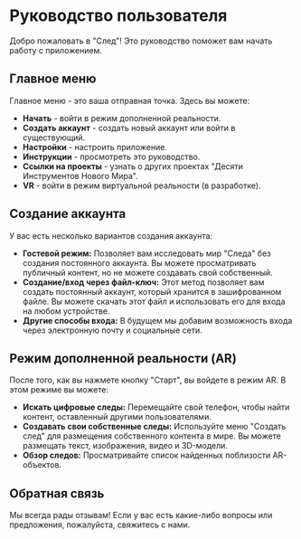 # Руководство пользователя

Добро пожаловать в "След"! Это руководство поможет вам начать работу с приложением.

## Главное меню

Главное меню - это ваша отправная точка. Здесь вы можете:

*   **Начать** - войти в режим дополненной реальности.
*   **Создать аккаунт** - создать новый аккаунт или войти в существующий.
*   **Настройки** - настроить приложение.
*   **Инструкции** - просмотреть это руководство.
*   **Ссылки на проекты** - узнать о других проектах "Десяти Инструментов Нового Мира".
*   **VR** - войти в режим виртуальной реальности (в разработке).

## Создание аккаунта

У вас есть несколько вариантов создания аккаунта:

*   **Гостевой режим:** Позволяет вам исследовать мир "Следа" без создания постоянного аккаунта. Вы можете просматривать публичный контент, но не можете создавать свой собственный.
*   **Создание/вход через файл-ключ:** Этот метод позволяет вам создать постоянный аккаунт, который хранится в зашифрованном файле. Вы можете скачать этот файл и использовать его для входа на любом устройстве.
*   **Другие способы входа:** В будущем мы добавим возможность входа через электронную почту и социальные сети.

## Режим дополненной реальности (AR)

После того, как вы нажмете кнопку "Старт", вы войдете в режим AR. В этом режиме вы можете:

*   **Искать цифровые следы:** Перемещайте свой телефон, чтобы найти контент, оставленный другими пользователями.
*   **Создавать свои собственные следы:** Используйте меню "Создать след" для размещения собственного контента в мире. Вы можете размещать текст, изображения, видео и 3D-модели.
*   **Обзор следов:** Просматривайте список найденных поблизости AR-объектов.

## Обратная связь

Мы всегда рады отзывам! Если у вас есть какие-либо вопросы или предложения, пожалуйста, свяжитесь с нами.
